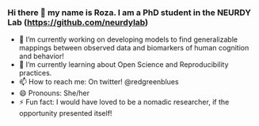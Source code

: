 ### Hi there 👋 my name is Roza. I am a PhD student in the NEURDY Lab (https://github.com/neurdylab)
- 🔭 I’m currently working on developing models to find generalizable mappings between observed data and biomarkers of human cognition and behavior!
- 🌱 I’m currently learning about Open Science and Reproducibility practices. 
- 📫 How to reach me: On twitter! @redgreenblues
- 😄 Pronouns: She/her
- ⚡ Fun fact: I would have loved to be a nomadic researcher, if the opportunity presented itself! 
